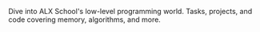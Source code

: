 Dive into ALX School's low-level programming world. Tasks, projects, and code covering memory, algorithms, and more.
